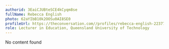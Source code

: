 ```yaml
---
authorid: 3EaiCJUBteSCE4kCyqm8se
fullName: Rebecca English
photo: 62aYIbB10k2OOSu0AI8SE0
profileUrl: https://theconversation.com//profiles/rebecca-english-22377
role: Lecturer in Education, Queensland University of Technology
---
```

No content found